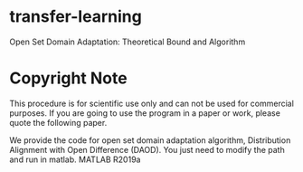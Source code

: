 # transfer-learning
Open Set Domain Adaptation: Theoretical Bound and Algorithm

# Copyright Note
This procedure is for scientific use only and can not be used for commercial purposes. If you are going to use the program in a paper or work, please quote the following paper.


We provide the code for open set domain adaptation algorithm, Distribution Alignment with Open Difference (DAOD).
You just need to modify the path and run in matlab.
MATLAB R2019a
